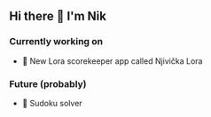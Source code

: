 ## Hi there 👋 I'm Nik

### Currently working on
- 🧩 New Lora scorekeeper app called Njivička Lora

### Future (probably)
- 🧮 Sudoku solver


<!--
**nikjavor/nikjavor** is a ✨ _special_ ✨ repository because its `README.md` (this file) appears on your GitHub profile.

Here are some ideas to get you started:

- 🔭 I’m currently working on ...
- 🌱 I’m currently learning ...
- 👯 I’m looking to collaborate on ...
- 🤔 I’m looking for help with ...
- 💬 Ask me about ...
- 📫 How to reach me: ...
- 😄 Pronouns: ...
- ⚡ Fun fact: ...
-->
